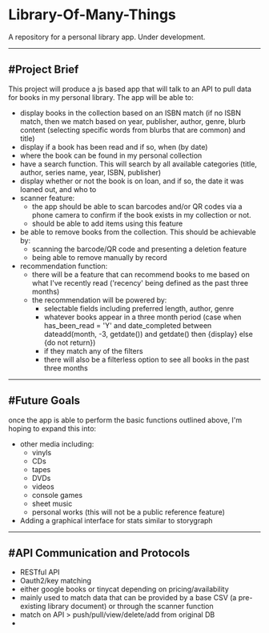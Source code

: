 # Library-Of-Many-Things
A repository for a personal library app. Under development. 


--------------------------------------------------------------
#Project Brief
--------------------------------------------------------------
This project will produce a js based app that will talk to an API to pull data for books in my personal library. The app will be able to:
- display books in the collection based on an ISBN match (if no ISBN match, then we match based on year, publisher, author, genre, blurb content (selecting specific words from blurbs that are common) and title)
- display if a book has been read and if so, when (by date)
- where the book can be found in my personal collection
- have a search function. This will search by all available categories (title, author, series name, year, ISBN, publisher)
- display whether or not the book is on loan, and if so, the date it was loaned out, and who to
- scanner feature:
    - the app should be able to scan barcodes and/or QR codes via a phone camera to confirm if the book exists in my collection or not.
    - should be able to add items using this feature
- be able to remove books from the collection. This should be achievable by:
  - scanning the barcode/QR code and presenting a deletion feature
  - being able to remove manually by record
- recommendation function:
    - there will be a feature that can recommend books to me based on what I've recently read ('recency' being defined as the past three months)
    - the recommendation will be powered by:
        - selectable fields including preferred length, author, genre
        - whatever books appear in a three month period (case when has_been_read = 'Y' and date_completed between dateadd(month, -3, getdate()) and getdate() then {display} else {do not return})
        - if they match any of the filters
        - there will also be a filterless option to see all books in the past three months

--------------------------------------------------------------
#Future Goals
--------------------------------------------------------------
once the app is able to perform the basic functions outlined above, I'm hoping to expand this into:
- other media including:
    - vinyls
    - CDs
    - tapes
    - DVDs
    - videos
    - console games
    - sheet music
    - personal works (this will not be a public reference feature)
- Adding a graphical interface for stats similar to storygraph

---------------------------------------------------------------
#API Communication and Protocols
---------------------------------------------------------------
- RESTful API
- Oauth2/key matching
- either google books or tinycat depending on pricing/availability
- mainly used to match data that can be provided by a base CSV (a pre-existing library document) or through the scanner function
- match on API > push/pull/view/delete/add from original DB
- 
 
